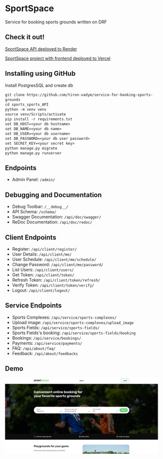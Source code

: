 # SportSpace

Service for booking sports grounds written on DRF

## Check it out!

[SportSpace API deployed to Render](https://sportspace.onrender.com/)

[SportSpace project with frontend deployed to Vercel](https://sport-space.vercel.app/)

## Installing using GitHub

Install PostgresSQL and create db

```shell
git clone https://github.com/tiron-vadym/service-for-booking-sports-grounds
cd sports_sports_API
python -m venv venv
source venv/Scripts/activate
pip install -r requirements.txt
set DB_HOST=<your db hostname>
set DB_NAME=<your db name>
set DB_USER=<your db username>
set DB_PASSWORD=<your db user password>
set SECRET_KEY=<your secret key>
python manage.py migrate
python manage.py runserver
```

## Endpoints

- Admin Panel: `/admin/`

## Debugging and Documentation

- Debug Toolbar: `/__debug__/`
- API Schema: `/schema/`
- Swagger Documentation: `/api/doc/swagger/`
- ReDoc Documentation: `/api/doc/redoc/`

## Client Endpoints
- Register: `/api/client/register/`
- User Details: `/api/client/me/`
- User Schedule: `/api/client/me/schedule/`
- Change Password: `/api/client/me/password/`
- List Users: `/api/client/users/`
- Get Token: `/api/client/token/`
- Refresh Token: `/api/client/token/refresh/`
- Verify Token: `/api/client/token/verify/`
- Logout: `/api/client/logout/`

## Service Endpoints
- Sports Complexes: `/api/service/sports-complexes/`
- Upload image: `/api/service/sports-complexes/upload_image`
- Sports Fields: `/api/service/sports-fields/`
- Sports Fields's booking: `/api/service/sports-fields/booking`
- Bookings: `/api/service/bookings/`
- Payments: `/api/service/payments/`
- FAQ: `/api/about/faq/`
- Feedback: `/api/about/feedbacks`

## Demo

![homepage.png](homepage.PNG)
